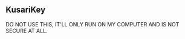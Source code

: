 **KusariKey**
------------------------------------------
DO NOT USE THIS, IT'LL ONLY RUN ON MY COMPUTER AND IS NOT SECURE AT ALL.
